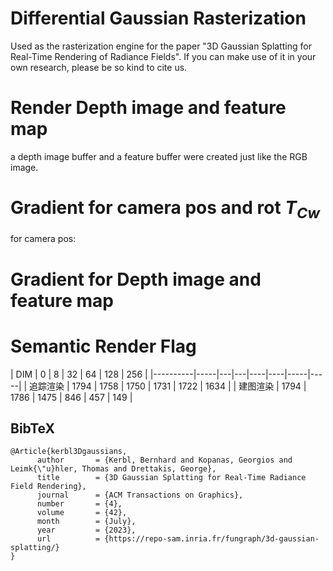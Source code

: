 # Differential Gaussian Rasterization

Used as the rasterization engine for the paper "3D Gaussian Splatting for Real-Time Rendering of Radiance Fields". If you can make use of it in your own research, please be so kind to cite us.

# Render Depth image and feature map

a depth image buffer and a feature buffer were created just like the RGB image.

# Gradient for camera pos and rot $T_{Cw}$

for camera pos: 

# Gradient for Depth image and feature map


# Semantic Render Flag

| DIM  | 0 | 8 | 32 | 64 | 128 | 256 |
|----------|-----|---|---|----|----|-----|-----|
| 追踪渲染 | 1794 | 1758 | 1750 | 1731 | 1722 | 1634 |
| 建图渲染 | 1794 | 1786 | 1475 | 846  | 457  | 149  |



<section class="section" id="BibTeX">
  <div class="container is-max-desktop content">
    <h2 class="title">BibTeX</h2>
    <pre><code>@Article{kerbl3Dgaussians,
      author       = {Kerbl, Bernhard and Kopanas, Georgios and Leimk{\"u}hler, Thomas and Drettakis, George},
      title        = {3D Gaussian Splatting for Real-Time Radiance Field Rendering},
      journal      = {ACM Transactions on Graphics},
      number       = {4},
      volume       = {42},
      month        = {July},
      year         = {2023},
      url          = {https://repo-sam.inria.fr/fungraph/3d-gaussian-splatting/}
}</code></pre>
  </div>
</section>

